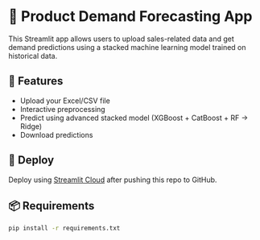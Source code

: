 # 🛒 Product Demand Forecasting App

This Streamlit app allows users to upload sales-related data and get demand predictions using a stacked machine learning model trained on historical data.

## 🔧 Features
- Upload your Excel/CSV file
- Interactive preprocessing
- Predict using advanced stacked model (XGBoost + CatBoost + RF → Ridge)
- Download predictions

## 🚀 Deploy
Deploy using [Streamlit Cloud](https://streamlit.io/cloud) after pushing this repo to GitHub.

## 📦 Requirements
```bash
pip install -r requirements.txt
